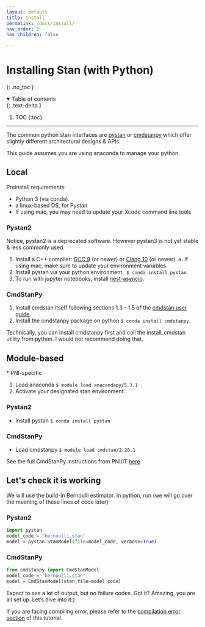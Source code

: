 ```yaml
---
layout: default
title: Install
permalink: /docs/install/
nav_order: 2
has_children: false

---
```


# Installing Stan (with Python)

{: .no_toc }

<details open markdown="block">
  <summary>
    Table of contents
  </summary>
  {: .text-delta }

1. TOC
{:toc}
</details>

---
The common python stan interfaces are [pystan](https://pystan.readthedocs.io/en/latest/) or [cmdstanpy](https://cmdstanpy.readthedocs.io/en/stable-0.9.65/getting_started.html) which offer slightly different architectural designs & APIs.

This guide assumes you are using anaconda to manage your python.




## Local

Preinstall requirements:
* Python 3 (via conda).
* a linux-based OS, for Pystan
* If using mac, you may need to update your Xcode command line tools

### Pystan2
Notice, pystan2 is a deprecated software. However pystan3 is not yet stable & less commonly used.
1. Install a C++ compiler: [GCC 9](https://gcc.gnu.org/install/) (or newer) or [Clang 10](https://clang.llvm.org/get_started.html) (or newer).
    a. If using mac, make sure to update your environment variables.
2. Install pystan via your python environment ``` $ conda install pystan```.
3. To run with jupyter notebooks, install [nest-asyncio](https://pypi.org/project/nest-asyncio/).


### CmdStanPy
1. Install cmdstan itself following sections 1.3 - 1.5 of the [cmdstan user guide](https://mc-stan.org/docs/2_26/cmdstan-guide/cmdstan-installation.html#git-clone.section).
2. Install the cmdstanpy package on python ```$ conda install cmdstanpy```.


Technically, you can install cmdstanpy first and call the install_cmdstan utility from python. I would not recommend doing that.


## Module-based
\* PNI-specific
1. Load anaconda ```$ module load anacondapy/5.3.1```
2. Activate your designated stan environment.

### Pystan2
* Install pystan ```$ conda install pystan```

### CmdStanPy
* Load cmdstanpy ```$ module load cmdstan/2.26.1```

See the full CmdStanPy instructions from PNI/IT [here](https://gist.github.com/karnigili/c5519b3b62ab494dedf5a0a5a4aebdeb).


## Let's check it is working

We will use the build-in Bernoulli estimator. In python, run (we will go over the meaning of these lines of code later):

### Pystan2

```python
import pystan
model_code = 'bernoulli.stan'
model = pystan.StanModel(file=model_code, verbose=True)
```

### CmdStanPy

```python
from cmdstanpy import CmdStanModel
model_code = 'bernoulli.stan'
model = CmdStanModel(stan_file=model_code)
```


Expect to see a lot of output, but no failure codes. Got it? Amazing, you are all set up. Let’s dive into it:)

If you are facing compiling error, please refer to the [compilation error section](https://nivlab.github.io/nivstan/docs/getting_started/#compilation-errors) of this tutorial.

